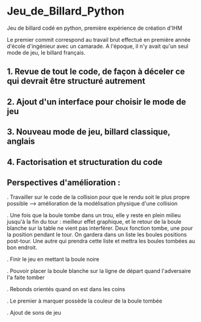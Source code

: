 # Jeu_de_Billard_Python
Jeu de billard codé en python, première expérience de création d'IHM

Le premier commit correspond au travail brut effectué en première année d'école d'ingénieur avec un camarade. A l'époque, il n'y avait qu'un seul mode de jeu, le billard français. 

## 1. Revue de tout le code, de façon à déceler ce qui devrait être structuré autrement

## 2. Ajout d'un interface pour choisir le mode de jeu 

## 3. Nouveau mode de jeu, billard classique, anglais 

## 4. Factorisation et structuration du code

## Perspectives d'amélioration : 

. Travailler sur le code de la collision pour que le rendu soit le plus propre possible --> amélioration de la modélisation physique d'une collision

. Une fois que la boule tombe dans un trou, elle y reste en plein milieu jusqu'à la fin du tour : meilleur effet graphique, et le retour de la boule blanche sur la table ne vient pas interférer.  Deux fonction tombe, une pour la position pendant le tour. On gardera dans un liste les boules positions post-tour. Une autre qui prendra cette liste et mettra les boules tombées au bon endroit. 

. Finir le jeu en mettant la boule noire

. Pouvoir placer la boule blanche sur la ligne de départ quand l'adversaire l'a faite tomber

. Rebonds orientés quand on est dans les coins

. Le premier à marquer possède la couleur de la boule tombée

. Ajout de sons de jeu